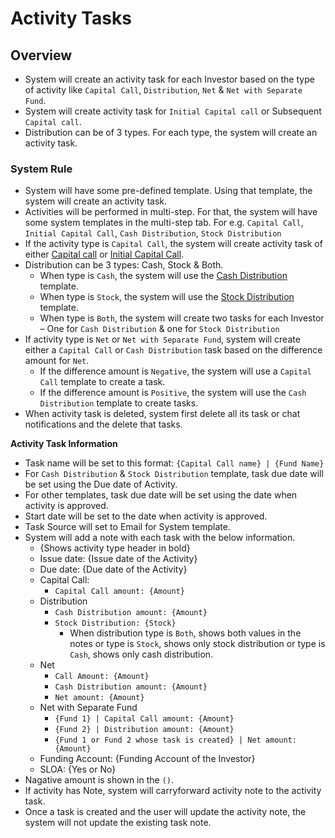 # Activity Tasks

## Overview

- System will create an activity task for each Investor based on the type of activity like `Capital Call`, `Distribution`, `Net` & `Net with Separate Fund`.
- System will create activity task for `Initial Capital call` or Subsequent `Capital call`.
- Distribution can be of 3 types. For each type, the system will create an activity task.  


### System Rule

- System will have some pre-defined template. Using that template, the system will create an activity task.
- Activities will be performed in multi-step. For that, the system will have some system templates in the multi-step tab. For e.g. `Capital Call`, `Initial Capital Call`, `Cash Distribution`, `Stock Distribution` 
- If the activity type is `Capital Call`, the system will create activity task of either [Capital call](https://drive.google.com/file/d/14gsdNtyM3hE57rqExFCcPLAQXgtfTkDP/view?usp=share_link) or [Initial Capital Call](https://drive.google.com/file/d/1VzZBZC5-XgVB4LpiPTzS_iLhSw2fvY5J/view?usp=share_link).
- Distribution can be 3 types: Cash, Stock & Both.
    - When type is `Cash`, the system will use the [Cash Distribution](https://drive.google.com/file/d/1e0r-NA4DnMCk-9xmCI1h6pJyAnFrypZM/view?usp=share_link) template.
    - When type is `Stock`, the system will use the [Stock Distribution](https://drive.google.com/file/d/15AkRwebVSnF97EAA99RQ18f-Sc4GLXnA/view?usp=share_link) template.
    - When type is `Both`, the system will create two tasks for each Investor – One for `Cash Distribution` & one for `Stock Distribution`
- If activity type is `Net` or `Net with Separate Fund`, system will create either a `Capital Call` or `Cash Distribution` task based on the difference amount for `Net`.
    - If the difference amount is `Negative`, the system will use a `Capital Call` template to create a task.
    - If the difference amount is `Positive`, the system will use the `Cash Distribution` template to create tasks.
- When activity task is deleted, system first delete all its task or chat notifications and the delete that tasks.

**Activity Task Information**
- Task name will be set to this format: `{Capital Call name} | {Fund Name}`
- For `Cash Distribution` & `Stock Distribution` template, task due date will be set using the Due date of Activity.
- For other templates, task due date will be set using the date when activity is approved.
- Start date will be set to the date when activity is approved.
- Task Source will set to Email for System template. 
- System will add a note with each task with the below information.
    - {Shows activity type header in bold}
    - Issue date: {Issue date of the Activity}
    - Due date: {Due date of the Activity}
    - Capital Call:
        - `Capital Call amount: {Amount}`
    - Distribution
        - `Cash Distribution amount: {Amount}`
        - `Stock Distribution: {Stock}`
            - When distribution type is `Both`, shows both values in the notes or type is `Stock`, shows only stock distribution or type is `Cash`, shows only cash distribution.         
    - Net
        - `Call Amount: {Amount}`
        - `Cash Distribution amount: {Amount}`
        - `Net amount: {Amount}`
    - Net with Separate Fund
        - `{Fund 1} | Capital Call amount: {Amount}`
        - `{Fund 2} | Distribution amount: {Amount}`
        - `{Fund 1 or Fund 2 whose task is created} | Net amount: {Amount}`
    - Funding Account: {Funding Account of the Investor}
    - SLOA: {Yes or No}
- Nagative amount is shown in the `()`.
- If activity has Note, system will carryforward activity note to the activity task.
- Once a task is created and the user will update the activity note, the system will not update the existing task note. 
    
